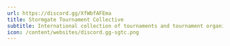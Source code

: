 ```yaml
---
url: https://discord.gg/XfWbfAFEma
title: Stormgate Tournament Collective
subtitle: International collection of tournaments and tournament organizers
icon: /content/websites/discord.gg-sgtc.png
---
```

